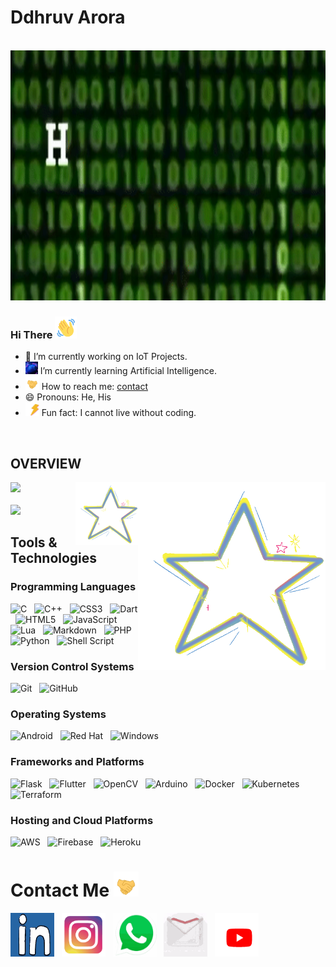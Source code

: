 # Ddhruv Arora 
<br/>
<img src="https://github.com/Ddhruv-IOT/Ddhruv-IOT/blob/main/assetes/gif.gif?raw=true" width=100% height=400px />

### Hi There <img src="https://github.com/Ddhruv-IOT/Ddhruv-IOT/blob/main/assetes/wave-hello.gif" height=35px width=35px/>

- 🔭 I’m currently working on IoT Projects.
- <img src="https://github.com/Ddhruv-IOT/Ddhruv-IOT/blob/main/assetes/ai.gif" height=20px width=20px/> I’m currently learning Artificial Intelligence.
- <img src="https://github.com/Ddhruv-IOT/Ddhruv-IOT/blob/main/assetes/handshakes.gif" height=22px width=22px/> How to reach me: [contact](#) 
- 😄 Pronouns: He, His
- <img src="https://github.com/Ddhruv-IOT/Ddhruv-IOT/blob/main/assetes/lightning.gif" height=22px width=22px/> Fun fact: I cannot live without coding.
<br/>

## OVERVIEW 
<img  src= "https://github-readme-stats.vercel.app/api?username=Ddhruv-IOT&show_icons=true&theme=radical&count_private=true"/> <img src="https://github.com/Ddhruv-IOT/Ddhruv-IOT/blob/main/assetes/star-shine.gif" height=300px width=300px align="right"/><img src="https://github.com/Ddhruv-IOT/Ddhruv-IOT/blob/main/assetes/star-shine.gif" height=100px width=100px align="right"/>
<br/>
<br/>
<img  src= "https://github-readme-stats.vercel.app/api/top-langs/?username=Ddhruv-IOT&layout=compact&theme=radical"/> 
<br/>

## Tools & Technologies
### Programming Languages

![C](https://img.shields.io/badge/c-%2300599C.svg?style=for-the-badge&logo=c&logoColor=white)
&nbsp;
![C++](https://img.shields.io/badge/c++-%2300599C.svg?style=for-the-badge&logo=c%2B%2B&logoColor=white)
&nbsp;
![CSS3](https://img.shields.io/badge/css3-%231572B6.svg?style=for-the-badge&logo=css3&logoColor=white)
&nbsp;
![Dart](https://img.shields.io/badge/dart-%230175C2.svg?style=for-the-badge&logo=dart&logoColor=white)
&nbsp;
![HTML5](https://img.shields.io/badge/html5-%23E34F26.svg?style=for-the-badge&logo=html5&logoColor=white)
&nbsp;
![JavaScript](https://img.shields.io/badge/javascript-%23323330.svg?style=for-the-badge&logo=javascript&logoColor=%23F7DF1E)
&nbsp;
![Lua](https://img.shields.io/badge/lua-%232C2D72.svg?style=for-the-badge&logo=lua&logoColor=white)
&nbsp;
![Markdown](https://img.shields.io/badge/markdown-%23000000.svg?style=for-the-badge&logo=markdown&logoColor=white)
&nbsp;
![PHP](https://img.shields.io/badge/php-%23777BB4.svg?style=for-the-badge&logo=php&logoColor=white)
&nbsp;
![Python](https://img.shields.io/badge/python-3670A0?style=for-the-badge&logo=python&logoColor=ffdd54)
&nbsp;
![Shell Script](https://img.shields.io/badge/shell_script-%23121011.svg?style=for-the-badge&logo=gnu-bash&logoColor=white&color=red)

### Version Control Systems

![Git](https://img.shields.io/badge/git-%23F05033.svg?style=for-the-badge&logo=git&logoColor=white)
&nbsp;
![GitHub](https://img.shields.io/badge/github-%23121011.svg?style=for-the-badge&logo=github&logoColor=white)

### Operating Systems

![Android](https://img.shields.io/badge/Android-3DDC84?style=for-the-badge&logo=android&logoColor=white)
&nbsp;
![Red Hat](https://img.shields.io/badge/Red%20Hat-EE0000?style=for-the-badge&logo=redhat&logoColor=white)
&nbsp;
![Windows](https://img.shields.io/badge/Windows-0078D6?style=for-the-badge&logo=windows&logoColor=white)

### Frameworks and Platforms

![Flask](https://img.shields.io/badge/flask-%23000.svg?style=for-the-badge&logo=flask&logoColor=white)
&nbsp;
![Flutter](https://img.shields.io/badge/Flutter-%2302569B.svg?style=for-the-badge&logo=Flutter&logoColor=white)
&nbsp;
![OpenCV](https://img.shields.io/badge/opencv-%23white.svg?style=for-the-badge&logo=opencv&logoColor=white)
&nbsp;
![Arduino](https://img.shields.io/badge/-Arduino-00979D?style=for-the-badge&logo=Arduino&logoColor=white)
&nbsp;
![Docker](https://img.shields.io/badge/docker-%230db7ed.svg?style=for-the-badge&logo=docker&logoColor=white)
&nbsp;
![Kubernetes](https://img.shields.io/badge/kubernetes-%23326ce5.svg?style=for-the-badge&logo=kubernetes&logoColor=white)
&nbsp;
![Terraform](https://img.shields.io/badge/terraform-%235835CC.svg?style=for-the-badge&logo=terraform&logoColor=white)

### Hosting and Cloud Platforms

![AWS](https://img.shields.io/badge/AWS-%23FF9900.svg?style=for-the-badge&logo=amazon-aws&logoColor=white)
&nbsp;
![Firebase](https://img.shields.io/badge/firebase-%23039BE5.svg?style=for-the-badge&logo=firebase)
&nbsp;
![Heroku](https://img.shields.io/badge/heroku-%23430098.svg?style=for-the-badge&logo=heroku&logoColor=white)
<br/>

# Contact Me <img src="https://github.com/Ddhruv-IOT/Ddhruv-IOT/blob/main/assetes/handshakes.gif" height=40px width=40px/>

[<img src="https://github.com/Ddhruv-IOT/Ddhruv-IOT/blob/main/assetes/li.gif" height=70px width=70px>](https://www.linkedin.com/in/ddhruv-arora-13a868192/)
&nbsp;
[<img src="https://github.com/Ddhruv-IOT/Ddhruv-IOT/blob/main/assetes/ig.gif" height=70px width=70px style="background-color:white;"/>](https://www.instagram.com/ddhruv.arora/)
&nbsp;
[<img src="https://github.com/Ddhruv-IOT/Ddhruv-IOT/blob/main/assetes/whatsapp.gif" height=70px width=70px style="background-color:white;"/>](https://www.instagram.com/ddhruv.arora/)
&nbsp;
[<img src="https://github.com/Ddhruv-IOT/Ddhruv-IOT/blob/main/assetes/gmail.gif" height=70px width=70px style="background-color:white;"/>](https://www.instagram.com/ddhruv.arora/)
&nbsp;
[<img src="https://github.com/Ddhruv-IOT/Ddhruv-IOT/blob/main/assetes/youtube.gif" height=70px width=70px style="background-color:white;"/>](https://www.instagram.com/ddhruv.arora/)
&nbsp;
<!--![visitors](https://visitor-badge.laobi.icu/badge?page_id=Ddhruv-IOT)-->
